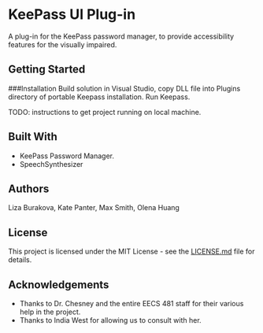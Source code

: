 # KeePass UI Plug-in

A plug-in for the KeePass password manager, to provide accessibility features for the visually impaired.

## Getting Started

###Installation
Build solution in Visual Studio, copy DLL file into Plugins directory of portable Keepass installation. Run Keepass.

TODO: instructions to get project running on local machine.

## Built With

* KeePass Password Manager.
* SpeechSynthesizer

## Authors

Liza Burakova, Kate Panter, Max Smith, Olena Huang

## License

This project is licensed under the MIT License - see the [LICENSE.md](LICENSE.md) file for details.

## Acknowledgements

* Thanks to Dr. Chesney and the entire EECS 481 staff for their various help in the project.
* Thanks to India West for allowing us to consult with her.